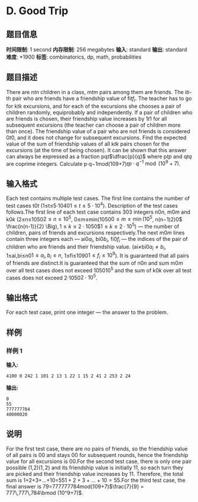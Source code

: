 # D. Good Trip

## 题目信息

**时间限制**: 1 second
**内存限制**: 256 megabytes
**输入**: standard
**输出**: standard
**难度**: *1900
**标签**: combinatorics, dp, math, probabilities

## 题目描述

There are n$t$$n$ children in a class, m$t$$m$ pairs among them are friends. The i$t$$i$-th pair who are friends have a friendship value of fi$t$$f_i$. The teacher has to go for k$t$$k$ excursions, and for each of the excursions she chooses a pair of children randomly, equiprobably and independently. If a pair of children who are friends is chosen, their friendship value increases by 1$t$$1$ for all subsequent excursions (the teacher can choose a pair of children more than once). The friendship value of a pair who are not friends is considered 0$t$$0$, and it does not change for subsequent excursions. Find the expected value of the sum of friendship values of all k$t$$k$ pairs chosen for the excursions (at the time of being chosen). It can be shown that this answer can always be expressed as a fraction pq$t$$\dfrac{p}{q}$ where p$t$$p$ and q$t$$q$ are coprime integers. Calculate p⋅q−1mod(109+7)$t$$p\cdot q^{-1} \bmod (10^9+7)$.

## 输入格式

Each test contains multiple test cases. The first line contains the number of test cases t$0$$t$ (1≤t≤5⋅104$0$$1 \le t \le 5 \cdot 10^4$). Description of the test cases follows.The first line of each test case contains 3$0$$3$ integers n$0$$n$, m$0$$m$ and k$0$$k$ (2≤n≤105$0$$2 \le n \le 10^5$, 0≤m≤min(105$0$$0 \le m \le \min \Big(10^5$, n(n−1)2)$0$$ \frac{n(n-1)}{2} \Big)$, 1≤k≤2⋅105$0$$1 \le k \le 2 \cdot 10^5$) — the number of children, pairs of friends and excursions respectively.The next m$0$$m$ lines contain three integers each — ai$0$$a_i$, bi$0$$b_i$, fi$0$$f_i$ — the indices of the pair of children who are friends and their friendship value. (ai≠bi$0$$a_i \neq b_i$, 1≤ai,bi≤n$0$$1 \le a_i,b_i \le n$, 1≤fi≤109$0$$1 \le f_i \le 10^9$). It is guaranteed that all pairs of friends are distinct.It is guaranteed that the sum of n$0$$n$ and sum m$0$$m$ over all test cases does not exceed 105$0$$10^5$ and the sum of k$0$$k$ over all test cases does not exceed 2⋅105$0$$2 \cdot 10^5$.

## 输出格式

For each test case, print one integer — the answer to the problem.

## 样例

### 样例 1

**输入:**
```
4100 0 242 1 101 2 13 1 22 1 15 2 41 2 253 2 24
```

**输出:**
```
0
55
777777784
40000020
```

## 说明

For the first test case, there are no pairs of friends, so the friendship value of all pairs is 0$0$ and stays 0$0$ for subsequent rounds, hence the friendship value for all excursions is 0$0$.For the second test case, there is only one pair possible (1,2)$(1, 2)$ and its friendship value is initially 1$1$, so each turn they are picked and their friendship value increases by 1$1$. Therefore, the total sum is 1+2+3+…+10=55$1+2+3+\ldots+10 = 55$.For the third test case, the final answer is 79=777777784mod(109+7)$\frac{7}{9} = 777\,777\,784\bmod (10^9+7)$.

